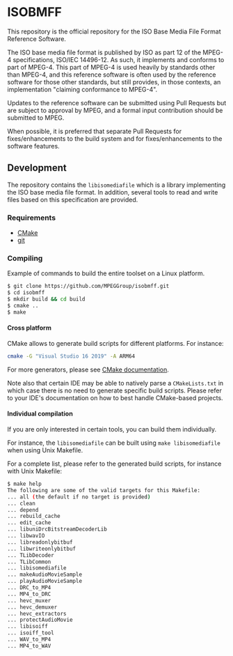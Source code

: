 # ISOBMFF

This repository is the official repository for the ISO Base Media File Format
Reference Software.

The ISO base media file format is published by ISO as part 12 of the MPEG-4
specifications, ISO/IEC 14496-12. As such, it implements and conforms to
part of MPEG-4. This part of MPEG-4 is used heavily by standards other than
MPEG-4, and this reference software is often used by the reference software
for those other standards, but still provides, in those contexts, an
implementation "claiming conformance to MPEG-4".

Updates to the reference software can be submitted using Pull Requests but
are subject to approval by MPEG, and a formal input contribution should be
submitted to MPEG.

When possible, it is preferred that separate Pull Requests for
fixes/enhancements to the build system and for fixes/enhancements to the
software features.

## Development

The repository contains the `libisomediafile` which is a library implementing
the ISO base media file format. In addition, several tools to read and
write files based on this specification are provided.

### Requirements

- [CMake](https://cmake.org/)
- [git](https://git-scm.com/)

### Compiling

Example of commands to build the entire toolset on a Linux platform.

``` sh
$ git clone https://github.com/MPEGGroup/isobmff.git
$ cd isobmff
$ mkdir build && cd build
$ cmake ..
$ make
```

#### Cross platform

CMake allows to generate build scripts for different platforms. For instance:

``` sh
cmake -G "Visual Studio 16 2019" -A ARM64
```

For more generators, please see [CMake documentation](https://cmake.org/cmake/help/latest/manual/cmake-generators.7.html).

Note also that certain IDE may be able to natively parse a `CMakeLists.txt`
in which case there is no need to generate specific build scripts. Please refer to your IDE's documentation on how to best handle CMake-based projects.

#### Individual compilation

If you are only interested in certain tools, you can build them individually.

For instance, the `libisomediafile` can be built using `make libisomediafile`
when using Unix Makefile.

For a complete list, please refer to the generated build scripts, for instance
with Unix Makefile:

``` sh
$ make help
The following are some of the valid targets for this Makefile:
... all (the default if no target is provided)
... clean
... depend
... rebuild_cache
... edit_cache
... libuniDrcBitstreamDecoderLib
... libwavIO
... libreadonlybitbuf
... libwriteonlybitbuf
... TLibDecoder
... TLibCommon
... libisomediafile
... makeAudioMovieSample
... playAudioMovieSample
... DRC_to_MP4
... MP4_to_DRC
... hevc_muxer
... hevc_demuxer
... hevc_extractors
... protectAudioMovie
... libisoiff
... isoiff_tool
... WAV_to_MP4
... MP4_to_WAV
```
